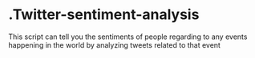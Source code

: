 # .Twitter-sentiment-analysis
This script can tell you the sentiments of people regarding to any events happening in the world by analyzing tweets related to that event
